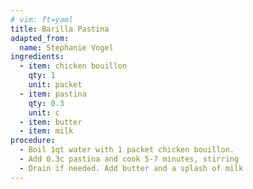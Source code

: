 ```yaml
---
# vim: ft=yaml
title: Barilla Pastina
adapted_from:
  name: Stephanie Vogel
ingredients:
  - item: chicken bouillon
    qty: 1
    unit: packet
  - item: pastina
    qty: 0.3
    unit: c
  - item: butter
  - item: milk     
procedure:
  - Boil 1qt water with 1 packet chicken bouillon. 
  - Add 0.3c pastina and cook 5-7 minutes, stirring
  - Drain if needed. Add butter and a splash of milk
---
```

